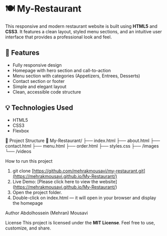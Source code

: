 # 🍽️ My-Restaurant

This responsive and modern restaurant website is built using **HTML5** and **CSS3**. It features a clean layout, styled menu sections, and an intuitive user interface that provides a professional look and feel.

## 📌 Features

- Fully responsive design
- Homepage with hero section and call-to-action
- Menu section with categories (Appetizers, Entrees, Desserts)
- Contact section or footer
- Simple and elegant layout
- Clean, accessible code structure

## 💡 Technologies Used

- HTML5
- CSS3
- Flexbox

📂 Project Structure
📁 My-Restaurant/
├── index.html
├── about.html
├── contact.html
├── menu.html
├── order.html
├── styles.css
├── /images
└── /videos
 
How to run this project
1. git clone [https://github.com/mehrakmousavi/my-restaurant.git](https://mehrakmousavi.github.io/My-Restaurant/)
2. Live Demo: [Please click here to view the website] (https://mehrakmousavi.github.io/My-Restaurant/)
3. Open the project folder.
4.  Double-click on index.html — it will open in your browser and display the homepage 

Author
Abdolhossein (Mehran) Mousavi

License
This project is licensed under the **MIT License**. Feel free to use, customize, and share.
